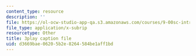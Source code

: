 ```yaml
---
content_type: resource
description: ''
file: https://ol-ocw-studio-app-qa.s3.amazonaws.com/courses/9-00sc-introduction-to-psychology-fall-2011/d3669bae06205b2e8264584be1aff1bd_76O3rulk844.vtt
file_type: application/x-subrip
resourcetype: Other
title: 3play caption file
uid: d3669bae-0620-5b2e-8264-584be1aff1bd
---
```

